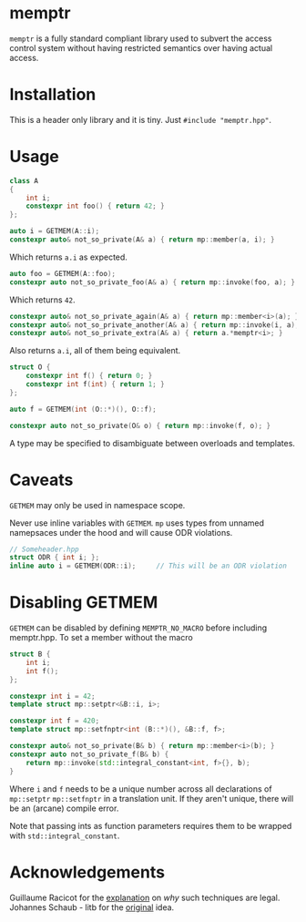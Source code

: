 # memptr

`memptr` is a fully standard compliant library used to subvert the access control system without having restricted semantics over having actual access.

# Installation

This is a header only library and it is tiny. Just `#include "memptr.hpp"`.

# Usage

````c++
class A
{
    int i;
    constexpr int foo() { return 42; }
};

auto i = GETMEM(A::i);
constexpr auto& not_so_private(A& a) { return mp::member(a, i); }
````

Which returns `a.i` as expected.

````c++
auto foo = GETMEM(A::foo);
constexpr auto not_so_private_foo(A& a) { return mp::invoke(foo, a); }
````

Which returns `42`.

````c++
constexpr auto& not_so_private_again(A& a) { return mp::member<i>(a); }
constexpr auto& not_so_private_another(A& a) { return mp::invoke(i, a); }
constexpr auto& not_so_private_extra(A& a) { return a.*memptr<i>; }
````

Also returns `a.i`, all of them being equivalent.

````c++
struct O {
    constexpr int f() { return 0; }
    constexpr int f(int) { return 1; }
};

auto f = GETMEM(int (O::*)(), O::f);

constexpr auto not_so_private(O& o) { return mp::invoke(f, o); }
````

A type may be specified to disambiguate between overloads and templates.

# Caveats

`GETMEM` may only be used in namespace scope.

Never use inline variables with `GETMEM`. `mp` uses types from unnamed namepsaces
under the hood and will cause ODR violations.

````c++
// Someheader.hpp
struct ODR { int i; };
inline auto i = GETMEM(ODR::i);     // This will be an ODR violation
````

# Disabling GETMEM

`GETMEM` can be disabled by defining `MEMPTR_NO_MACRO` before including memptr.hpp.
To set a member without the macro

````c++
struct B {
    int i;
    int f();
};

constexpr int i = 42;
template struct mp::setptr<&B::i, i>;

constexpr int f = 420;
template struct mp::setfnptr<int (B::*)(), &B::f, f>;

constexpr auto& not_so_private(B& b) { return mp::member<i>(b); }
constexpr auto not_so_private_f(B& b) {
    return mp::invoke(std::integral_constant<int, f>{}, b);
}
````

Where `i` and `f` needs to be a unique number across all declarations of `mp::setptr`
`mp::setfnptr` in a translation unit. If they aren't unique, there will be an
(arcane) compile error.

Note that passing ints as function parameters requires them to be wrapped with
 `std::integral_constant`.

# Acknowledgements
Guillaume Racicot for the [explanation](https://stackoverflow.com/questions/54909496/access-control-in-template-parameters) on _why_ such techniques are legal.  
Johannes Schaub - litb for the [original](http://bloglitb.blogspot.com/2010/07/access-to-private-members-thats-easy.html) idea.
